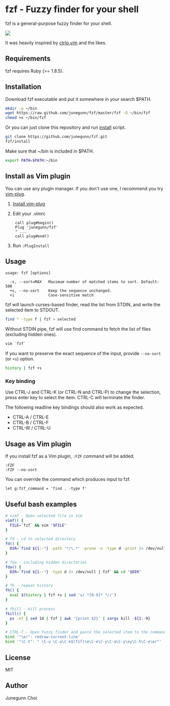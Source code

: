fzf - Fuzzy finder for your shell
=================================

fzf is a general-purpose fuzzy finder for your shell.

![](https://raw.github.com/junegunn/fzf/gif/fzf.gif)

It was heavily inspired by [ctrlp.vim](https://github.com/kien/ctrlp.vim) and
the likes.

Requirements
------------

fzf requires Ruby (>= 1.8.5).

Installation
------------

Download fzf executable and put it somewhere in your search $PATH.

```sh
mkdir -p ~/bin
wget https://raw.github.com/junegunn/fzf/master/fzf -O ~/bin/fzf
chmod +x ~/bin/fzf
```

Or you can just clone this repository and run
[install](https://github.com/junegunn/fzf/blob/master/install) script.

```sh
git clone https://github.com/junegunn/fzf.git
fzf/install
```

Make sure that ~/bin is included in $PATH.

```sh
export PATH=$PATH:~/bin
```

Install as Vim plugin
---------------------

You can use any plugin manager. If you don't use one, I recommend you try
[vim-plug](https://github.com/junegunn/vim-plug).

1. [Install vim-plug](https://github.com/junegunn/vim-plug#usage)
2. Edit your .vimrc

        call plug#begin()
        Plug 'junegunn/fzf'
        " ...
        call plug#end()

3. Run `:PlugInstall`

Usage
-----

```
usage: fzf [options]

  -s, --sort=MAX   Maximum number of matched items to sort. Default: 500
  +s, --no-sort    Keep the sequence unchanged.
  +i               Case-sensitive match
```

fzf will launch curses-based finder, read the list from STDIN, and write the
selected item to STDOUT.

```sh
find * -type f | fzf > selected
```

Without STDIN pipe, fzf will use find command to fetch the list of
files (excluding hidden ones).

```sh
vim `fzf`
```

If you want to preserve the exact sequence of the input, provide `--no-sort` (or
`+s`) option.

```sh
history | fzf +s
```

### Key binding

Use CTRL-J and CTRL-K (or CTRL-N and CTRL-P) to change the selection, press
enter key to select the item. CTRL-C will terminate the finder.

The following readline key bindings should also work as expected.

- CTRL-A / CTRL-E
- CTRL-B / CTRL-F
- CTRL-W / CTRL-U

Usage as Vim plugin
-------------------

If you install fzf as a Vim plugin, `:FZF` command will be added.

```vim
:FZF
:FZF --no-sort
```

You can override the command which produces input to fzf.

```vim
let g:fzf_command = 'find . -type f'
```

Useful bash examples
--------------------

```sh
# vimf - Open selected file in Vim
vimf() {
  FILE=`fzf` && vim "$FILE"
}

# fd - cd to selected directory
fd() {
  DIR=`find ${1:-*} -path '*/\.*' -prune -o -type d -print 2> /dev/null | fzf` && cd "$DIR"
}

# fda - including hidden directories
fda() {
  DIR=`find ${1:-*} -type d 2> /dev/null | fzf` && cd "$DIR"
}

# fh - repeat history
fh() {
  eval $(history | fzf +s | sed 's/ *[0-9]* *//')
}

# fkill - kill process
fkill() {
  ps -ef | sed 1d | fzf | awk '{print $2}' | xargs kill -${1:-9}
}

# CTRL-T - Open fuzzy finder and paste the selected item to the command line
bind '"\er": redraw-current-line'
bind '"\C-t": " \C-u \C-a\C-k$(fzf)\e\C-e\C-y\C-a\C-y\ey\C-h\C-e\er"'
```

License
-------

MIT

Author
------

Junegunn Choi

